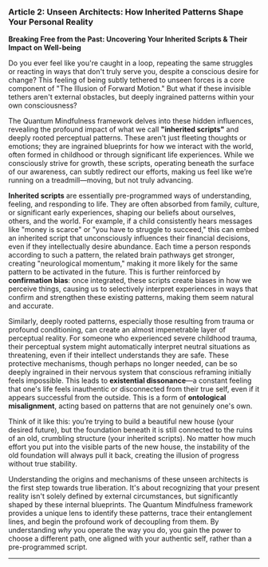 ### **Article 2: Unseen Architects: How Inherited Patterns Shape Your Personal Reality**
**Breaking Free from the Past: Uncovering Your Inherited Scripts & Their Impact on Well-being**

Do you ever feel like you're caught in a loop, repeating the same struggles or reacting in ways that don't truly serve you, despite a conscious desire for change? This feeling of being subtly tethered to unseen forces is a core component of "The Illusion of Forward Motion." But what if these invisible tethers aren't external obstacles, but deeply ingrained patterns within your own consciousness?

The Quantum Mindfulness framework delves into these hidden influences, revealing the profound impact of what we call **"inherited scripts"** and deeply rooted perceptual patterns. These aren't just fleeting thoughts or emotions; they are ingrained blueprints for how we interact with the world, often formed in childhood or through significant life experiences. While we consciously strive for growth, these scripts, operating beneath the surface of our awareness, can subtly redirect our efforts, making us feel like we’re running on a treadmill—moving, but not truly advancing.

**Inherited scripts** are essentially pre-programmed ways of understanding, feeling, and responding to life. They are often absorbed from family, culture, or significant early experiences, shaping our beliefs about ourselves, others, and the world. For example, if a child consistently hears messages like "money is scarce" or "you have to struggle to succeed," this can embed an inherited script that unconsciously influences their financial decisions, even if they intellectually desire abundance. Each time a person responds according to such a pattern, the related brain pathways get stronger, creating "neurological momentum," making it more likely for the same pattern to be activated in the future. This is further reinforced by **confirmation bias**: once integrated, these scripts create biases in how we perceive things, causing us to selectively interpret experiences in ways that confirm and strengthen these existing patterns, making them seem natural and accurate.

Similarly, deeply rooted patterns, especially those resulting from trauma or profound conditioning, can create an almost impenetrable layer of perceptual reality. For someone who experienced severe childhood trauma, their perceptual system might automatically interpret neutral situations as threatening, even if their intellect understands they are safe. These protective mechanisms, though perhaps no longer needed, can be so deeply ingrained in their nervous system that conscious reframing initially feels impossible. This leads to **existential dissonance**—a constant feeling that one's life feels inauthentic or disconnected from their true self, even if it appears successful from the outside. This is a form of **ontological misalignment**, acting based on patterns that are not genuinely one's own.

Think of it like this: you’re trying to build a beautiful new house (your desired future), but the foundation beneath it is still connected to the ruins of an old, crumbling structure (your inherited scripts). No matter how much effort you put into the visible parts of the new house, the instability of the old foundation will always pull it back, creating the illusion of progress without true stability.

Understanding the origins and mechanisms of these unseen architects is the first step towards true liberation. It's about recognizing that your present reality isn't solely defined by external circumstances, but significantly shaped by these internal blueprints. The Quantum Mindfulness framework provides a unique lens to identify these patterns, trace their entanglement lines, and begin the profound work of decoupling from them. By understanding *why* you operate the way you do, you gain the power to choose a different path, one aligned with your authentic self, rather than a pre-programmed script.

---
